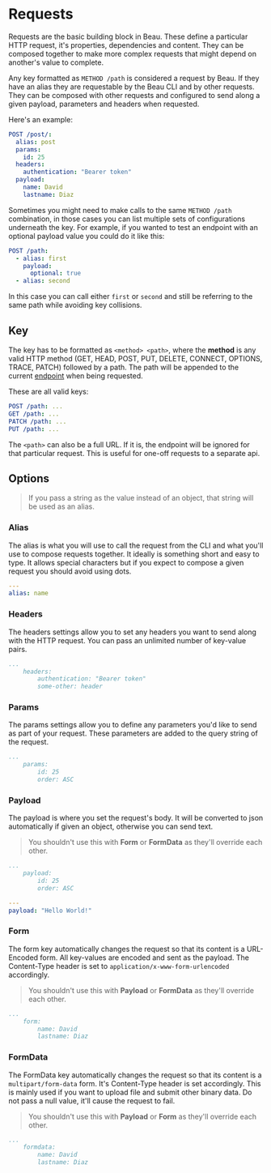 # Requests

Requests are the basic building block in Beau. These define a particular HTTP
request, it's properties, dependencies and content. They can be composed
together to make more complex requests that might depend on another's value to
complete.

Any key formatted as `METHOD /path` is considered a request by Beau. If they
have an alias they are requestable by the Beau CLI and by other requests. They
can be composed with other requests and configured to send along a given
payload, parameters and headers when requested.

Here's an example:

```yaml
POST /post/:
  alias: post
  params:
    id: 25
  headers:
    authentication: "Bearer token"
  payload:
    name: David
    lastname: Diaz
```

Sometimes you might need to make calls to the same `METHOD /path` combination,
in those cases you can list multiple sets of configurations underneath the key.
For example, if you wanted to test an endpoint with an optional payload value
you could do it like this:

```yaml
POST /path:
  - alias: first
    payload:
      optional: true
  - alias: second
```

In this case you can call either `first` or `second` and still be referring to
the same path while avoiding key collisions.

## Key

The key has to be formatted as `<method> <path>`, where the **method** is any
valid HTTP method (GET, HEAD, POST, PUT, DELETE, CONNECT, OPTIONS, TRACE, PATCH)
followed by a path. The path will be appended to the current
[endpoint](settings.html#endpoint) when being requested.

These are all valid keys:

```yaml
POST /path: ...
GET /path: ...
PATCH /path: ...
PUT /path: ...
```

The `<path>` can also be a full URL. If it is, the endpoint will be ignored for
that particular request. This is useful for one-off requests to a separate api.

## Options

> If you pass a string as the value instead of an object, that string will be
> used as an alias.

### Alias

The alias is what you will use to call the request from the CLI and what you'll
use to compose requests together. It ideally is something short and easy to
type. It allows special characters but if you expect to compose a given request
you should avoid using dots.

```yaml
---
alias: name
```

### Headers

The headers settings allow you to set any headers you want to send along with
the HTTP request. You can pass an unlimited number of key-value pairs.

```yaml
...
	headers:
		authentication: "Bearer token"
		some-other: header
```

### Params

The params settings allow you to define any parameters you'd like to send as
part of your request. These parameters are added to the query string of the
request.

```yaml
...
	params:
		id: 25
		order: ASC
```

### Payload

The payload is where you set the request's body. It will be converted to json
automatically if given an object, otherwise you can send text.

> You shouldn't use this with **Form** or **FormData** as they'll override each
> other.

```yaml
...
	payload:
		id: 25
		order: ASC
```

```yaml
---
payload: "Hello World!"
```

### Form

The form key automatically changes the request so that its content is a
URL-Encoded form. All key-values are encoded and sent as the payload. The
Content-Type header is set to `application/x-www-form-urlencoded` accordingly.

> You shouldn't use this with **Payload** or **FormData** as they'll override
> each other.

```yaml
...
	form:
		name: David
		lastname: Diaz
```

### FormData

The FormData key automatically changes the request so that its content is a
`multipart/form-data` form. It's Content-Type header is set accordingly. This is
mainly used if you want to upload file and submit other binary data. Do not pass
a null value, it'll cause the request to fail.

> You shouldn't use this with **Payload** or **Form** as they'll override each
> other.

```yaml
...
	formdata:
		name: David
		lastname: Diaz
```

